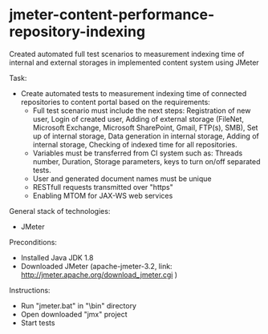 # jmeter-content-performance-repository-indexing
Created automated full test scenarios to measurement indexing time of internal and external storages in implemented content system using JMeter

Task:
- Create automated tests to measurement indexing time of connected repositories to content portal based on the requirements:
    - Full test scenario must include the next steps: Registration of new user, Login of created user, Adding of external storage (FileNet, Microsoft Exchange, Microsoft SharePoint, Gmail, FTP(s), SMB), Set up of internal storage, Data generation in internal storage, Adding of internal storage, Checking of indexed time for all repositories.  
    - Variables must be transferred from CI system such as: Threads number, Duration, Storage parameters, keys to turn on/off separated tests.
    - User and generated document names must be unique
    - RESTfull requests transmitted over "https" 
    - Enabling MTOM for JAX-WS web services

General stack of technologies: 
- JMeter

Preconditions:
- Installed Java JDK 1.8
- Downloaded JMeter (apache-jmeter-3.2, link: http://jmeter.apache.org/download_jmeter.cgi )

Instructions:
- Run "jmeter.bat" in "\bin" directory
- Open downloaded "jmx" project
- Start tests
